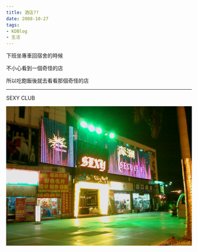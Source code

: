 ```yaml
---
title: 酒店??
date: 2008-10-27
tags:
- KDBlog
- 生活
---
```

下班坐專車回宿舍的時候

不小心看到一個奇怪的店

所以吃飽飯後就去看看那個奇怪的店

---

SEXY CLUB

![](IMAG0150.jpg)

